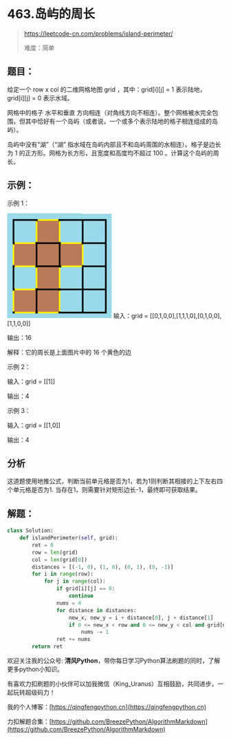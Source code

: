 # 463.岛屿的周长
> https://leetcode-cn.com/problems/island-perimeter/
> 
> 难度：简单

## 题目：

给定一个 row x col 的二维网格地图 grid ，其中：grid[i][j] = 1 表示陆地， grid[i][j] = 0 表示水域。

网格中的格子 水平和垂直 方向相连（对角线方向不相连）。整个网格被水完全包围，但其中恰好有一个岛屿（或者说，一个或多个表示陆地的格子相连组成的岛屿）。

岛屿中没有“湖”（“湖” 指水域在岛屿内部且不和岛屿周围的水相连）。格子是边长为 1 的正方形。网格为长方形，且宽度和高度均不超过 100 。计算这个岛屿的周长。

## 示例：

示例 1：

![](../../images/2021-04-21_23-30-55.png)
输入：grid = [[0,1,0,0],[1,1,1,0],[0,1,0,0],[1,1,0,0]]

输出：16

解释：它的周长是上面图片中的 16 个黄色的边

示例 2：

输入：grid = [[1]]

输出：4

示例 3：

输入：grid = [[1,0]]

输出：4


## 分析

这道题使用地推公式，判断当前单元格是否为1，若为1则判断其相接的上下左右四个单元格是否为1.
当存在1，则需要针对矩形边长-1，最终即可获取结果。

## 解题：

```python
class Solution:
    def islandPerimeter(self, grid):
        ret = 0
        row = len(grid)
        col = len(grid[0])
        distances = [(-1, 0), (1, 0), (0, 1), (0, -1)]
        for i in range(row):
            for j in range(col):
                if grid[i][j] == 0:
                    continue
                nums = 4
                for distance in distances:
                    new_x, new_y = i + distance[0], j + distance[1]
                    if 0 <= new_x < row and 0 <= new_y < col and grid[new_x][new_y] == 1:
                        nums -= 1
                ret += nums
        return ret
```

欢迎关注我的公众号: **清风Python**，带你每日学习Python算法刷题的同时，了解更多python小知识。

有喜欢力扣刷题的小伙伴可以加我微信（King_Uranus）互相鼓励，共同进步，一起玩转超级码力！

我的个人博客：[https://qingfengpython.cn](https://qingfengpython.cn)

力扣解题合集：[https://github.com/BreezePython/AlgorithmMarkdown](https://github.com/BreezePython/AlgorithmMarkdown)